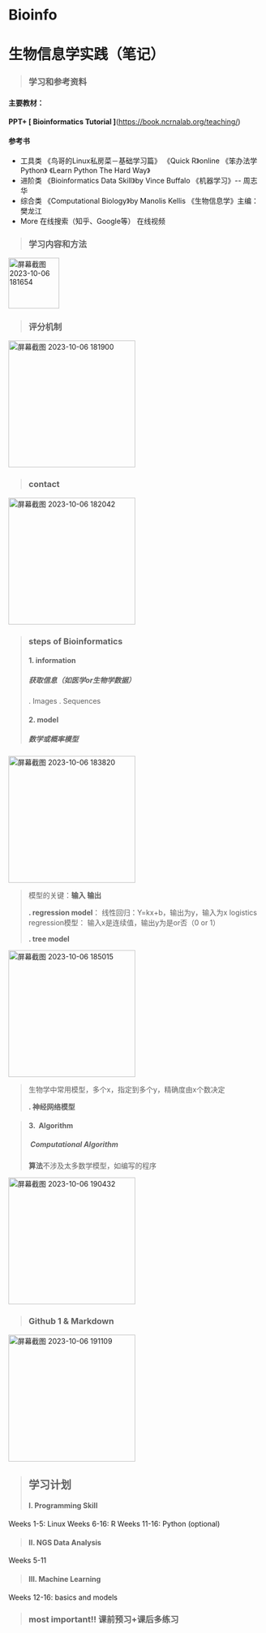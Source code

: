# Bioinfo
# 生物信息学实践（笔记）

>### 学习和参考资料
#### 主要教材：
  **PPT+ [ Bioinformatics Tutorial ]**(https://book.ncrnalab.org/teaching/)
 #### 参考书
 - 工具类
   《鸟哥的Linux私房菜－基础学习篇》
   《Quick R》online
   《笨办法学 Python》
   《Learn Python The Hard Way》
 - 进阶类
    《Bioinformatics Data Skill》by Vince Buffalo
    《机器学习》-- 周志华
 - 综合类
    《Computational Biology》by Manolis Kellis
    《生物信息学》主编：樊龙江
 - More
  在线搜索（知乎、Google等）
  在线视频
  
 >### **学习内容和方法**

<img width="100" alt="屏幕截图 2023-10-06 181654" src="https://githubfast.com/kwsekds/Bioinfo.github.io/assets/146935401/dec6db29-9515-48e3-9b75-0d3f3e3d4948">


 
 >### **评分机制**

<img width="250" alt="屏幕截图 2023-10-06 181900" src="https://githubfast.com/kwsekds/Bioinfo.github.io/assets/146935401/5e8c7038-5231-4ef3-992f-fb4a3ad9c8bc">





 >### **contact**
 
<img width="250" alt="屏幕截图 2023-10-06 182042" src="https://githubfast.com/kwsekds/Bioinfo.github.io/assets/146935401/cd95ce91-5c2c-463b-9dc6-885729f876ac">



 
 >### **steps of Bioinformatics**
 >#### **1. information**
 >#####  获取信息（如医学or生物学数据）
 >. Images
 >. Sequences
 >#### **2. model**
 >##### 数学或概率模型

<img width="250" alt="屏幕截图 2023-10-06 183820" src="https://githubfast.com/kwsekds/Bioinfo.github.io/assets/146935401/40339ef9-bb45-40b3-8981-15ea940f1a56">


 
 >模型的关键：**输入 输出**
 >
 >**. regression model**：
 >    线性回归：Y=kx+b，输出为y，输入为x
 >    logistics regression模型： 输入x是连续值，输出y为是or否（0 or 1）
 >    
 >**. tree model**
<img width="250" alt="屏幕截图 2023-10-06 185015" src="https://githubfast.com/kwsekds/Bioinfo.github.io/assets/146935401/637bc75d-8b1f-4719-8a6e-a0eb7d0159f6">



 
 >  生物学中常用模型，多个x，指定到多个y，精确度由x个数决定
 >  
 >  **. 神经网络模型**
 >  
 
 
 
 
 >#### **3.  Algorithm**
 >#####  Computational Algorithm
 >**算法**不涉及太多数学模型，如编写的程序
<img width="250" alt="屏幕截图 2023-10-06 190432" src="https://githubfast.com/kwsekds/Bioinfo.github.io/assets/146935401/92fda999-4bba-4b3f-8f81-eb0c9d157ab8">







>### **Github 1 & Markdown**

<img width="250" alt="屏幕截图 2023-10-06 191109" src="https://githubfast.com/kwsekds/Bioinfo.github.io/assets/146935401/f7bafed8-0c14-4e18-bb59-389eef22db0b">





>## **学习计划**
 >#### I. Programming Skill
Weeks 1-5: Linux
Weeks 6-16: R
Weeks 11-16: Python (optional)
>#### II. NGS Data Analysis 
Weeks 5-11
>#### III. Machine Learning
Weeks 12-16: basics and models

>### most important!! 课前预习+课后多练习
